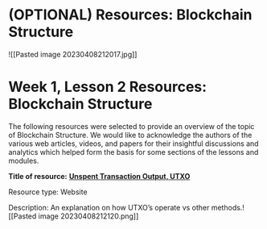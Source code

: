 # (OPTIONAL) Resources: Blockchain Structure

![[Pasted image 20230408212017.jpg]]

# **Week 1, Lesson 2 Resources: Blockchain Structure**

The following resources were selected to provide an overview of the topic of Blockchain Structure. We would like to acknowledge the authors of the various web articles, videos, and papers for their insightful discussions and analytics which helped form the basis for some sections of the lessons and modules.

**Title of resource:** [**Unspent Transaction Output, UTXO**](https://www.smithandcrown.com/definition/unspent-transaction-outputs-utxo/)

Resource type: Website

Description: An explanation on how UTXO’s operate vs other methods.![[Pasted image 20230408212120.png]]
